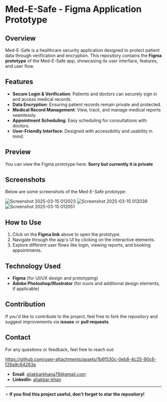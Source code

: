 # Med-E-Safe - Figma Application Prototype

## Overview
Med-E-Safe is a healthcare security application designed to protect patient data through verification and encryption. This repository contains the **Figma prototype** of the Med-E-Safe app, showcasing its user interface, features, and user flow.

## Features
- **Secure Login & Verification**: Patients and doctors can securely sign in and access medical records.
- **Data Encryption**: Ensuring patient records remain private and protected.
- **Medical Record Management**: View, track, and manage medical reports seamlessly.
- **Appointment Scheduling**: Easy scheduling for consultations with doctors.
- **User-Friendly Interface**: Designed with accessibility and usability in mind.

## Preview
You can view the Figma prototype here: **Sorry but currently it is private**

## Screenshots
Below are some screenshots of the Med-E-Safe prototype:

![Screenshot 2025-03-15 012023](https://github.com/user-attachments/assets/d8c215eb-7d0e-4208-90b4-1a8e7495f2a5)
![Screenshot 2025-03-15 012039](https://github.com/user-attachments/assets/845e1bf9-a8e8-41ce-8f45-97b8d04a7326)
![Screenshot 2025-03-15 012051](https://github.com/user-attachments/assets/350404cb-29e5-4534-bb5c-80ff4c46ee54)


## How to Use
1. Click on the **Figma link** above to open the prototype.
2. Navigate through the app's UI by clicking on the interactive elements.
3. Explore different user flows like login, viewing reports, and booking appointments.

## Technology Used
- **Figma** (for UI/UX design and prototyping)
- **Adobe Photoshop/Illustrator** (for icons and additional design elements, if applicable)

## Contribution
If you'd like to contribute to the project, feel free to fork the repository and suggest improvements via **issues** or **pull requests**.

## Contact
For any questions or feedback, feel free to reach out:

https://github.com/user-attachments/assets/1b6f530c-0eb8-4c25-90c6-f26a9c64263a

- **Email**: aliakbarkhana79@gmail.com
- **LinkedIn**: [aliakbar-khan](https://www.linkedin.com/in/aliakbar-khan)

---

⭐ **If you find this project useful, don't forget to star the repository!**
